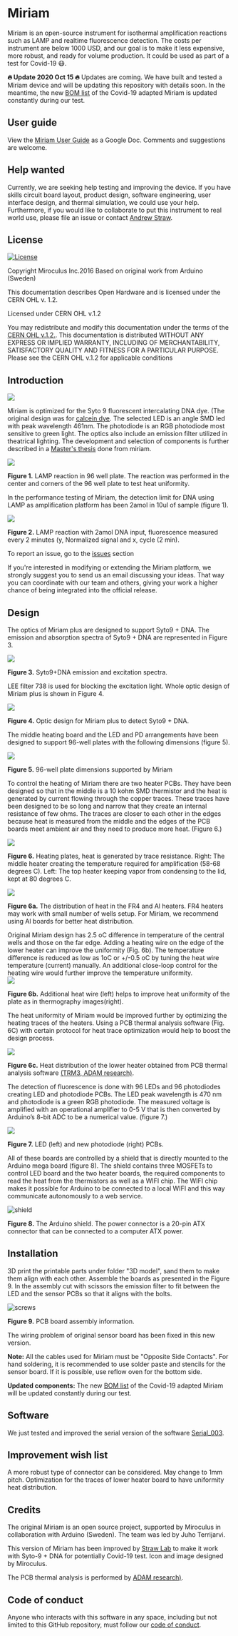 Miriam
========

Miriam is an open-source instrument for isothermal amplification reactions such as LAMP and realtime fluorescence detection. The costs per instrument are below 1000 USD, and our goal is to make it less expensive, more robust, and ready for volume production. It could be used as part of a test for Covid-19 😷. 

**🔥 Update 2020 Oct 15 🔥** Updates are coming. We have built and tested a Miriam device and will be updating this repository with details soon. In the meantime, the new [BOM list](https://docs.google.com/spreadsheets/d/1jToRLCrUTaD4QrNjGMmmIuaWwqO89PiL6eRc0J-1mlM/edit?usp=sharing) of the Covid-19 adapted Miriam is updated constantly during our test.

## User guide ##

View the [Miriam User Guide](https://docs.google.com/document/d/1WqGBbrccB8vQHHecIBe8Pv8aZ-rZUhXWWKjNA4fbFT0/edit?usp=sharing) as a Google Doc. Comments and suggestions are welcome.

## Help wanted

Currently, we are seeking help testing and improving the device. If you have skills circuit board layout, product design, software engineering, user interface design,  and thermal simulation, we could use your help. Furthermore, if you would like to collaborate to put this instrument to real world use, please file an issue or contact [Andrew Straw](<straw@bio.uni-freiburg.de>).

## License

[![License](https://i.creativecommons.org/l/by-sa/3.0/80x15.png?style=flat-square)](http://creativecommons.org/licenses/by-sa/3.0/)

Copyright Miroculus Inc.2016
Based on original work from Arduino (Sweden)

This documentation describes Open Hardware and is licensed under the CERN OHL v. 1.2.

Licensed under CERN OHL v.1.2

You may redistribute and modify this documentation under the terms of the [CERN OHL v.1.2.](http://ohwr.org/cernohl). This documentation is distributed WITHOUT ANY EXPRESS OR IMPLIED WARRANTY, INCLUDING OF MERCHANTABILITY, SATISFACTORY QUALITY AND FITNESS FOR A PARTICULAR PURPOSE. Please see the CERN OHL v.1.2 for applicable conditions

## Introduction

![](miriam.jpg)

Miriam is optimized for the Syto 9 fluorescent intercalating DNA dye. (The original design was for [calcein dye](http://loopamp.eiken.co.jp/e/products/fluore/index.html). The selected LED is an angle SMD led with peak wavelength 461nm. The photodiode is an RGB photodiode most sensitive to green light. The optics also include an emission filter utilized in theatrical lighting.  The development and selection of components is further described in a [Master's thesis](http://lutpub.lut.fi/handle/10024/159386) done from miriam. 

![](20201014_1502.png)

**Figure 1.** LAMP reaction in 96 well plate. The reaction was performed in the center and corners of the 96 well plate to test heat uniformity.

In the performance testing of Miriam, the detection limit for DNA using LAMP as amplification platform has been 2amol in 10ul of sample (figure 1).

![](detection_limit.PNG)

**Figure 2.** LAMP reaction with 2amol DNA input, fluorescence measured every 2 minutes (y, Normalized signal and x, cycle (2 min).

To report an issue, go to the [issues](http://github.com/strawlab/Miriam/issues) section

If you're interested in modifying or extending the Miriam platform, we strongly suggest you to send us an email discussing your ideas. That way you can coordinate with our team and others, giving your work a higher chance of being integrated into the official release.

## Design

The optics of Miriam plus are designed to support Syto9 + DNA. The emission and absorption spectra of Syto9 + DNA are represented in Figure 3.

![](Syto9_ex_em.png)

**Figure 3.** Syto9+DNA emission and excitation spectra.

LEE filter 738 is used for blocking the excitation light. Whole optic design of Miriam plus is shown in Figure 4.

![](Syto9_dna_optics.png)

**Figure 4.** Optic design for Miriam plus to detect Syto9 + DNA.

The middle heating board and the LED and PD arrangements have been designed to support 96-well plates with the following dimensions (figure 5).

![](96well.PNG)

**Figure 5.** 96-well plate dimensions supported by Miriam

To control the heating of Miriam there are two heater PCBs. They have been designed so that in the middle is a 10 kohm SMD thermistor and the heat is generated by current flowing through the copper traces. These traces have been designed to be so long and narrow that they create an internal resistance of few ohms. The traces are closer to each other in the edges because heat is measured from the middle and the edges of the PCB boards meet ambient air and they need to produce more heat. (Figure 6.)

![](heaters.PNG)

**Figure 6.** Heating plates, heat is generated by trace resistance. Right: The middle heater creating the temperature required for amplification (58-68 degrees C). Left: The top heater keeping vapor from condensing to the lid, kept at 80 degrees C. 

![](FR4_heater.png)

**Figure 6a.** The distribution of heat in the FR4 and Al heaters. FR4 heaters may work with small number of wells setup. For Miriam, we recommend using Al boards for better heat distribution.

Original Miriam design has 2.5 oC difference in temperature of the central wells and those on the far edge. Adding a heating wire on the edge of the lower heater can improve the uniformity (Fig. 6b). The temperature difference is reduced as low as 1oC or +/-0.5 oC by tuning the heat wire temperature (current) manually. An additional close-loop control for the heating wire would further improve the temperature uniformity.    
![](Heat_uniformity.png)

**Figure 6b.** Additional heat wire (left) helps to improve heat uniformity of the plate as in thermography images(right).

The heat uniformity of Miriam would be improved further by optimizing the heating traces of the heaters. Using a PCB thermal analysis software (Fig. 6C) with certain protocol for heat trace optimization would help to boost the design process.

![](heat_simulation.png)

**Figure 6c.** Heat distribution of the lower heater obtained from PCB thermal analysis software [(TRM3, ADAM research)](https://www.adam-research.de/en/).

The detection of fluorescence is done with 96 LEDs and 96 photodiodes creating LED and photodiode PCBs. The LED peak wavelength is 470 nm and photodiode is a green RGB photodiode. The measured voltage is amplified with an operational amplifier to 0-5 V that is then converted by Arduino’s 8-bit ADC to be a numerical value. (figure 7.)

![](ledpd.jpg)

**Figure 7.** LED (left) and new photodiode (right) PCBs.

All of these boards are controlled by a shield that is directly mounted to the Arduino mega board (figure 8). The shield contains three MOSFETs to control LED board and the two heater boards, the required components to read the heat from the thermistors as well as a WIFI chip. The WIFI chip makes it possible for Arduino to be connected to a local WIFI and this way communicate autonomously to a web service.

![shield](shield.jpg)

**Figure 8.** The Arduino shield. The power connector is a 20-pin ATX connector that can be connected to a computer ATX power.

Installation
------------
3D print the printable parts under folder "3D model", sand them to make them align with each other. Assemble the boards as presented in the Figure 9. In the assembly cut with scissors the emission filter to fit between the LED and the sensor PCBs so that it aligns with the bolts.

![screws](assembly.JPG)

**Figure 9.** PCB board assembly information.

The wiring problem of original sensor board has been fixed in this new version.

**Note:** All the cables used for Miriam must be "Opposite Side Contacts".
          For hand soldering, it is recommended to use solder paste and stencils for the sensor board. If it is possible, use reflow oven for the bottom side.
          
**Updated components:** The new [BOM list](https://docs.google.com/spreadsheets/d/1jToRLCrUTaD4QrNjGMmmIuaWwqO89PiL6eRc0J-1mlM/edit?usp=sharing) of the Covid-19 adapted Miriam will be updated constantly during our test.

Software
------------
We just tested and improved the serial version of the software [Serial_003](https://github.com/strawlab/Miriam/tree/main/Programs/Serial_003).

Improvement wish list
------------
A more robust type of connector can be considered. May change to 1mm pitch. 
Optimization for the traces of lower heater board to have uniformity heat distribution.

Credits
--------
The original Miriam is an open source project, supported by Miroculus in collaboration with Arduino (Sweden). The team was led by Juho Terrijarvi.

This version of Miriam has been improved by [Straw Lab](https://strawlab.org) to make it work with Syto-9 + DNA for potentially Covid-19 test.
Icon and image designed by Miroculus.

The PCB thermal analysis is performed by [ADAM research)](https://www.adam-research.de/en/). 

Code of conduct
--------
Anyone who interacts with this software in any space, including but not limited
to this GitHub repository, must follow our [code of
conduct](code_of_conduct.md).

